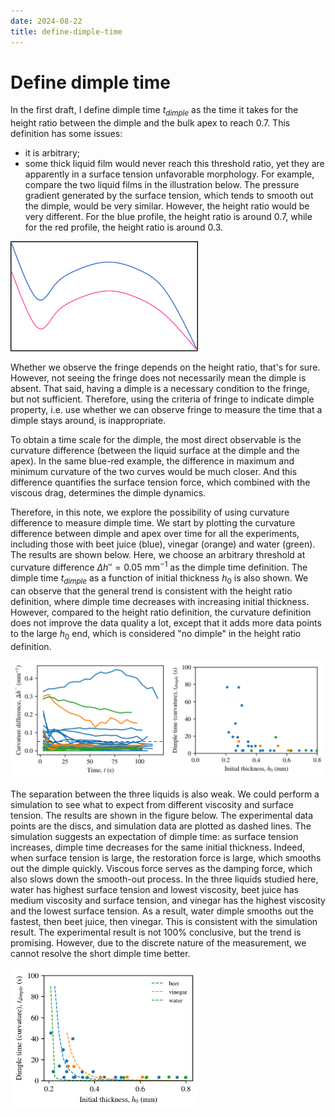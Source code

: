 ```yaml
---
date: 2024-08-22
title: define-dimple-time
---
```


# Define dimple time

In the first draft, I define dimple time $t_{dimple}$ as the time it takes for the height ratio between the dimple and the bulk apex to reach 0.7. This definition has some issues:

- it is arbitrary;
- some thick liquid film would never reach this threshold ratio, yet they are apparently in a surface tension unfavorable morphology. For example, compare the two liquid films in the illustration below. The pressure gradient generated by the surface tension, which tends to smooth out the dimple, would be very similar. However, the height ratio would be very different. For the blue profile, the height ratio is around 0.7, while for the red profile, the height ratio is around 0.3. 

<img src="/assets/images/2024/08/dimple-time-def.png" width=300>  

Whether we observe the fringe depends on the height ratio, that's for sure. However, not seeing the fringe does not necessarily mean the dimple is absent. That said, having a dimple is a necessary condition to the fringe, but not sufficient. Therefore, using the criteria of fringe to indicate dimple property, i.e. use whether we can observe fringe to measure the time that a dimple stays around, is inappropriate.

To obtain a time scale for the dimple, the most direct observable is the curvature difference (between the liquid surface at the dimple and the apex). In the same blue-red example, the difference in maximum and minimum curvature of the two curves would be much closer. And this difference quantifies the surface tension force, which combined with the viscous drag, determines the dimple dynamics. 

Therefore, in this note, we explore the possibility of using curvature difference to measure dimple time. We start by plotting the curvature difference between dimple and apex over time for all the experiments, including those with beet juice (blue), vinegar (orange) and water (green). The results are shown below. Here, we choose an arbitrary threshold at curvature difference $\Delta h''=0.05$ mm$^{-1}$ as the dimple time definition. The dimple time $t_{dimple}$ as a function of initial thickness $h_0$ is also shown. We can observe that the general trend is consistent with the height ratio definition, where dimple time decreases with increasing initial thickness. However, compared to the height ratio definition, the curvature definition does not improve the data quality a lot, except that it adds more data points to the large $h_0$ end, which is considered "no dimple" in the height ratio definition.

<img src="/assets/images/2024/08/dimple-time-curvature.png" width=600> 

The separation between the three liquids is also weak. We could perform a simulation to see what to expect from different viscosity and surface tension. The results are shown in the figure below. The experimental data points are the discs, and simulation data are plotted as dashed lines. The simulation suggests an expectation of dimple time: as surface tension increases, dimple time decreases for the same initial thickness. Indeed, when surface tension is large, the restoration force is large, which smooths out the dimple quickly. Viscous force serves as the damping force, which also slows down the smooth-out process. In the three liquids studied here, water has highest surface tension and lowest viscosity, beet juice has medium viscosity and surface tension, and vinegar has the highest viscosity and the lowest surface tension. As a result, water dimple smooths out the fastest, then beet juice, then vinegar. This is consistent with the simulation result. The experimental result is not 100% conclusive, but the trend is promising. However, due to the discrete nature of the measurement, we cannot resolve the short dimple time better. 

<img src="/assets/images/2024/08/dimple-time-curvature-sim.png" width=300>